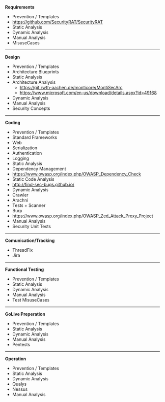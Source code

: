**Requirements**
* Prevention / Templates
 * https://github.com/SecurityRAT/SecurityRAT
* Static Analysis
* Dynamic Analysis
* Manual Analysis
 * MisuseCases

****
**Design**
* Prevention / Templates
 * Architecture Blueprints
* Static Analysis
 * Architecture Analysis
   * https://git.rwth-aachen.de/monticore/MontiSecArc
   * https://www.microsoft.com/en-us/download/details.aspx?id=49168
* Dynamic Analysis
* Manual Analysis
 * Security Concepts

****
**Coding**
* Prevention / Templates
 * Standard Frameworks
  * Web
  * Serialization
  * Authentication
  * Logging
* Static Analysis
 * Dependency Management
  * https://www.owasp.org/index.php/OWASP_Dependency_Check
 * Static Code Analysis
  * http://find-sec-bugs.github.io/
* Dynamic Analysis
 * Crawler
  * Arachni
 * Tests + Scanner
  * Burp
  * https://www.owasp.org/index.php/OWASP_Zed_Attack_Proxy_Project
* Manual Analysis
 * Security Unit Tests
 

****
**Comunication/Tracking**
* ThreadFix
* Jira

****
**Functional Testing**
* Prevention / Templates
* Static Analysis
* Dynamic Analysis
* Manual Analysis
 * Test MisuseCases

****
**GoLive Preperation**
* Prevention / Templates
* Static Analysis
* Dynamic Analysis
* Manual Analysis
 * Pentests

****
**Operation**
* Prevention / Templates
* Static Analysis
* Dynamic Analysis
 * Qualys
 * Nessus
* Manual Analysis
